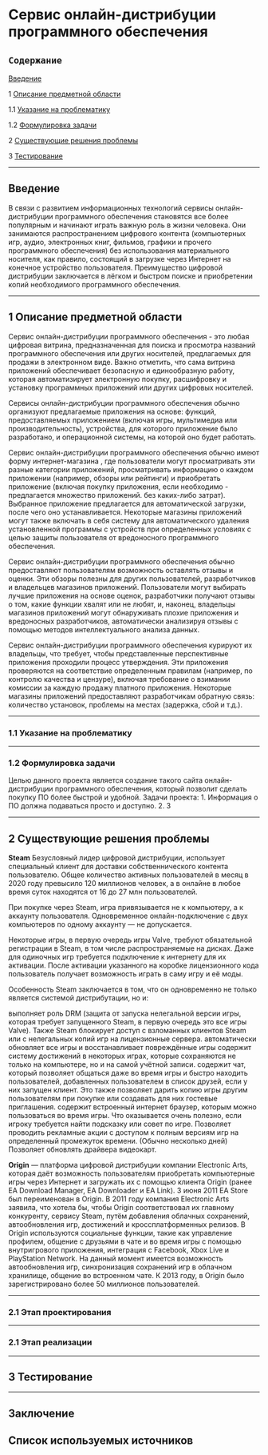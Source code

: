 # Сервис онлайн-дистрибуции программного обеспечения
## `Содержание`
[Введение](#введение)

1 [Описание предметной области](#по)

1.1 [Указание на проблематику](#проблематика) 

1.2 [Формулировка задачи](#формулировка_задачи)

2 [Существующие решения проблемы](#существующие_решения_проблемы)

3 [Тестирование](#тестирование)

***
## Введение <a name ="введение"></a>
В связи с развитием информационных технологий сервисы онлайн-дистрибуции программного обеспечения становятся все более популярным и начинают играть важную роль в жизни человека. Они занимаются распространением цифрового контента (компьютерных игр, аудио, электронных книг, фильмов, графики и прочего программного обеспечения) без использования материального носителя, как правило, состоящий в загрузке через Интернет на конечное устройство пользователя. Преимущество цифровой дистрибуции заключается в лёгком и быстром поиске и приобретении копий необходимого программного обеспечения.
***
## 1 Описание предметной области <a name ="по"></a>
Сервис онлайн-дистрибуции программного обеспечения - это любая цифровая витрина, предназначенная для поиска и просмотра названий программного обеспечения или других носителей, предлагаемых для продажи в электронном виде. Важно отметить, что сама витрина приложений обеспечивает безопасную и единообразную работу, которая автоматизирует электронную покупку, расшифровку и установку программных приложений или других цифровых носителей.

Сервисы онлайн-дистрибуции программного обеспечения обычно организуют предлагаемые приложения на основе: функций, предоставляемых приложением (включая игры, мультимедиа или производительность), устройства, для которого приложение было разработано, и операционной системы, на которой оно будет работать.

Сервис онлайн-дистрибуции программного обеспечения обычно имеют форму интернет-магазина , где пользователи могут просматривать эти разные категории приложений, просматривать информацию о каждом приложении (например, обзоры или рейтинги) и приобретать приложение (включая покупку приложения, если необходимо - предлагается множество приложений. без каких-либо затрат). Выбранное приложение предлагается для автоматической загрузки, после чего оно устанавливается. Некоторые магазины приложений могут также включать в себя систему для автоматического удаления установленной программы с устройств при определенных условиях с целью защиты пользователя от вредоносного программного обеспечения. 

Сервис онлайн-дистрибуции программного обеспечения обычно предоставляют пользователям возможность оставлять отзывы и оценки. Эти обзоры полезны для других пользователей, разработчиков и владельцев магазинов приложений. Пользователи могут выбирать лучшие приложения на основе оценок, разработчики получают отзывы о том, какие функции хвалят или не любят, и, наконец, владельцы магазинов приложений могут обнаруживать плохие приложения и вредоносных разработчиков, автоматически анализируя отзывы с помощью методов интеллектуального анализа данных. 

Сервис онлайн-дистрибуции программного обеспечения курируют их владельцы, что требует, чтобы представленные перспективные приложения проходили процесс утверждения. Эти приложения проверяются на соответствие определенным правилам (например, по контролю качества и цензуре), включая требование о взимании комиссии за каждую продажу платного приложения. Некоторые магазины приложений предоставляют разработчикам обратную связь: количество установок, проблемы на местах (задержка, сбой и т.д.). 

***
  ### 1.1 Указание на проблематику <a name ="указание_на_проблематику"></a>
***
  ### 1.2 Формулировка задачи <a name ="формулировка_задачи"></a>
  Целью данного проекта является создание такого сайта онлайн-дистрибуции программного обеспечения, который позволит сделать покупку ПО более быстрой и удобной.
    Задачи проекта:
    1. Информация о ПО должна подаваться просто и доступно.
    2. 
    3
***
## 2 Существующие решения проблемы <a name ="существующие_решения_проблемы"></a>

**Steam**
Безусловный лидер цифровой дистрибуции, использует специальный клиент для доставки собственнического контента пользователю. Общее количество активных пользователей в месяц в 2020 году превысило 120 миллионов человек, а в онлайне в любое время суток находятся от 16 до 27 млн пользователей.

При покупке через Steam, игра привязывается не к компьютеру, а к аккаунту пользователя. Одновременное онлайн-подключение с двух компьютеров по одному аккаунту — не допускается.

Некоторые игры, в первую очередь игры Valve, требуют обязательной регистрации в Steam, в том числе распространяемые на дисках. Даже для одиночных игр требуется подключение к интернету для их активации. После активации указанного на коробке лицензионного кода пользователь получает возможность играть в саму игру и её моды.

Особенность Steam заключается в том, что он одновременно не только является системой дистрибутации, но и:

выполняет роль DRM (защита от запуска нелегальной версии игры, которая требует запущенного Steam, в первую очередь это все игры Valve). Также Steam блокирует доступ с взломанных клиентов Steam или с нелегальных копий игр на лицензионные сервера.
автоматически обновляет все игры и восстанавливает повреждённые игры
содержит систему достижений в некоторых играх, которые сохраняются не только на компьютере, но и на самой учётной записи.
содержит чат, который позволяет общаться даже во время игры и быстро находить пользователей, добавленных пользователем в список друзей, если у них запущен клиент. Это также позволяет дарить копию игры другим пользователям при покупке или создавать для них гостевые приглашения.
содержит встроенный интернет браузер, которым можно пользоваться во время игры. Что оказывается очень полезно, если игроку требуется найти подсказку или совет по игре.
Позволяет проводить рекламные акции с доступом к полным версиям игр на определенный промежуток времени. (Обычно несколько дней)
Позволяет обновлять драйвера видеокарт.

**Origin** — платформа цифровой дистрибуции компании Electronic Arts, которая даёт возможность пользователям приобретать компьютерные игры через Интернет и загружать их с помощью клиента Origin (ранее EA Download Manager, EA Downloader и EA Link). 3 июня 2011 EA Store был переименован в Origin. В 2011 году компания Electronic Arts заявила, что хотела бы, чтобы Origin соответствовал их главному конкуренту, сервису Steam, путём добавления облачных сохранений, автообновления игр, достижений и кроссплатформенных релизов. В Origin используются социальные функции, такие как управление профилем, общение с друзьями в чате и во время игры с помощью внутригрового приложения, интеграция с Facebook, Xbox Live и PlayStation Network. На данный момент имеется возможность автообновления игр, синхронизация сохранений игр в облачном хранилище, общение во встроенном чате. К 2013 году, в Origin было зарегистрировано более 50 миллионов пользователей.
***
 ### 2.1 Этап проектирования <a name ="этап_проект"></a>
***
 ### 2.1 Этап реализации <a name ="этап_реализ"></a>
***
## 3 Тестирование <a name ="тестирование"></a>
***
## Заключение

## Список используемых источников
